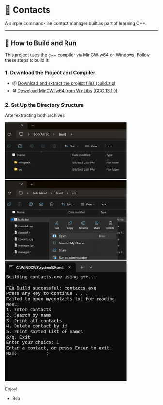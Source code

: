 # 📇 Contacts

A simple command-line contact manager built as part of learning C++.

---

## 🔧 How to Build and Run

This project uses the [g++](https://gcc.gnu.org/) compiler via MinGW-w64 on Windows. Follow these steps to build it:

### 1. Download the Project and Compiler

- 📦 [Download and extract the project files (build.zip)](https://github.com/balinbob/contacts/build/build.zip)
- 🛠 [Download MinGW-w64 from WinLibs (GCC 13.1.0)](https://github.com/brechtsanders/winlibs_mingw/releases/download/13.1.0-16.0.5-11.0.0-ucrt-r5/winlibs-x86_64-posix-seh-gcc-13.1.0-mingw-w64ucrt-11.0.0-r5.7z)

### 2. Set Up the Directory Structure

After extracting both archives:

<img src="https://raw.githubusercontent.com/balinbob/contacts/main/images/1.png" width="400"/>
<img src="https://raw.githubusercontent.com/balinbob/contacts/main/images/2.png" width="400"/>
<img src="https://raw.githubusercontent.com/balinbob/contacts/main/images/3.png" width="400"/>

Enjoy!
- Bob
